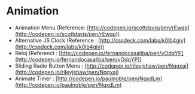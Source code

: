 # Animation

+ Animation Menu (Reference: [http://codepen.io/scottdavis/pen/rEwqp](http://codepen.io/scottdavis/pen/rEwqp))
+ Alternative JS Clock (Reference : [http://cssdeck.com/labs/k0lb4giv](http://cssdeck.com/labs/k0lb4giv))
+ Reloj (Referenct : [http://codepen.io/fernandocasaliba/pen/vOdqYP](http://codepen.io/fernandocasaliba/pen/vOdqYP))
+ Sliding Radio Button Menu : [http://codepen.io/rileyjshaw/pen/Nqqxaj](http://codepen.io/rileyjshaw/pen/Nqqxaj)
+ Animate Timer : [http://codepen.io/paulnoble/pen/NqxdLm](http://codepen.io/paulnoble/pen/NqxdLm)
